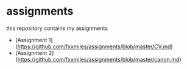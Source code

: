 # assignments
this repository contains my assignments
* [Assignment 1] (https://github.com/fxxmiles/assignments/blob/master/CV.md)
* [Assignment 2] (https://github.com/fxxmiles/assignments/blob/master/canon.md)
